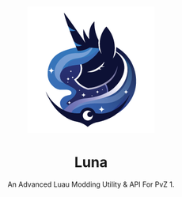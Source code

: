 <div align="center">
  <img src="/Assets/Logos/256.png" title="Luna Logo" alt="Luna Logo"> <br>
  <h1>Luna</h1>
  An Advanced Luau Modding Utility & API For PvZ 1.
</div>
